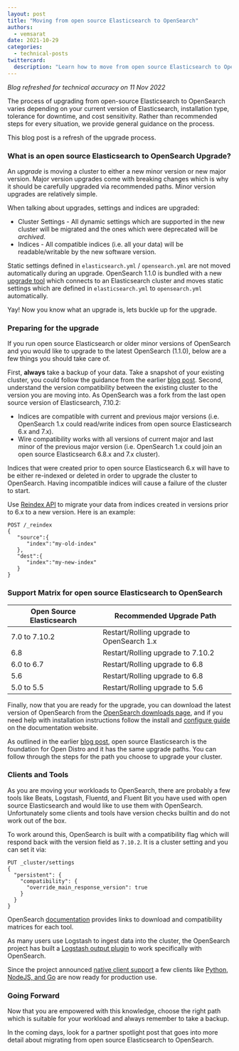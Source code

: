 ```yaml
---
layout: post
title: "Moving from open source Elasticsearch to OpenSearch"
authors: 
  - vemsarat
date: 2021-10-29
categories:
  - technical-posts
twittercard:
  description: "Learn how to move from open source Elasticsearch to OpenSearch, and why you want to move now."
---
```

*Blog refreshed for technical accuracy on 11 Nov 2022*

The process of upgrading from open-source Elasticsearch to OpenSearch varies depending on your current version of Elasticsearch, installation type, tolerance for downtime, and cost sensitivity. Rather than recommended steps for every situation, we provide general guidance on the process.

This blog post is a refresh of the upgrade process. 
### What is an open source Elasticsearch to OpenSearch Upgrade? 

An *upgrade* is moving a cluster to either a new minor version or new major version. Major version upgrades come with breaking changes which is why it should be carefully upgraded via recommended paths. Minor version upgrades are relatively simple.

When talking about upgrades, settings and indices are upgraded:

* Cluster Settings - All dynamic settings which are supported in the new cluster will be migrated and the ones which were deprecated will be *archived*.
* Indices - All compatible indices (i.e. all your data) will be readable/writable by the new software version.

Static settings defined in `elasticsearch.yml` / `opensearch.yml` are not moved automatically during an upgrade.
OpenSearch 1.1.0 is bundled with a new [upgrade tool](https://opensearch.org/docs/latest/upgrade-to/upgrade-to/#upgrade-tool) which connects to an Elasticsearch cluster and moves static settings which are defined in `elasticsearch.yml` to `opensearch.yml` automatically.

Yay! Now you know what an upgrade is, lets buckle up for the upgrade.

### Preparing for the upgrade

If you run open source Elasticsearch or older minor versions of OpenSearch and you would like to upgrade to the latest OpenSearch (1.1.0), below are a few things you should take care of.

First, **always** take a backup of your data. Take a snapshot of your existing cluster, you could follow the guidance from the earlier [blog post](https://opensearch.org/blog/technical-posts/2021/07/how-to-upgrade-from-opendistro-to-opensearch/).
Second, understand the version compatibility between the existing cluster to the version you are moving into. As OpenSearch was a fork from the last open source version of Elasticsearch, 7.10.2:

* Indices are compatible with current and previous major versions (i.e. OpenSearch 1.x could read/write indices from open source Elasticsearch 6.x and 7.x). 
* Wire compatibility works with all versions of current major and last minor of the previous major version (i.e. OpenSearch 1.x could join an open source Elasticsearch 6.8.x and 7.x cluster).

Indices that were created prior to open source Elasticsearch 6.x will have to be either re-indexed or deleted in order to upgrade the cluster to OpenSearch. Having incompatible indices will cause a failure of the cluster to start.

Use [Reindex API](https://opensearch.org/docs/latest/opensearch/rest-api/document-apis/reindex/) to migrate your data from indices created in versions prior to 6.x to a new version. Here is an example:

```
POST /_reindex
{
   "source":{
      "index":"my-old-index"
   },
   "dest":{
      "index":"my-new-index"
   }
}
```

### Support Matrix for open source Elasticsearch to OpenSearch

|Open Source Elasticsearch|Recommended Upgrade Path	|
|---	|---	|
|7.0 to 7.10.2	|Restart/Rolling upgrade to OpenSearch 1.x	|
|6.8	|Restart/Rolling upgrade to 7.10.2	|
|6.0 to 6.7	|Restart/Rolling upgrade to 6.8	|
|5.6	|Restart/Rolling upgrade to 6.8	|
|5.0 to 5.5	|Restart/Rolling upgrade to 5.6	|

Finally, now that you are ready for the upgrade, you can download the latest version of OpenSearch from the [OpenSearch downloads page](https://opensearch.org/downloads.html), and if you need help with installation instructions follow the install and [configure guide](https://opensearch.org/docs/opensearch/install/index/) on the documentation website.

As outlined in the earlier [blog post](https://opensearch.org/blog/technical-posts/2021/07/how-to-upgrade-from-opendistro-to-opensearch/), open source Elasticsearch is the foundation for Open Distro and it has the same upgrade paths. You can follow through the steps for the path you choose to upgrade your cluster.

### Clients and Tools

As you are moving your workloads to OpenSearch, there are probably a few tools like Beats, Logstash, Fluentd, and Fluent Bit you have used with open source Elasticsearch and would like to use them with OpenSearch. Unfortunately some clients and tools have version checks builtin and do not work out of the box.

To work around this, OpenSearch is built with a compatibility flag which will respond back with the version field as `7.10.2`. It is a cluster setting and you can set it via:

```
PUT _cluster/settings
{
  "persistent": {
    "compatibility": {
      "override_main_response_version": true
    }
  }
}
```

OpenSearch [documentation](https://opensearch.org/docs/latest/clients/agents-and-ingestion-tools/index/) provides links to download and compatibility matrices for each tool.

As many users use Logstash to ingest data into the cluster, the OpenSearch project has built a [Logstash output plugin](https://opensearch.org/downloads.html) to work specifically with OpenSearch.

Since the project announced [native client support](https://opensearch.org/blog/community/2021/08/community-clients/) a few clients like [Python, NodeJS, and Go](https://opensearch.org/blog/community/2021/09/opensearch-py-js-go/) are now ready for production use.

### Going Forward

Now that you are empowered with this knowledge, choose the right path which is suitable for your workload and always remember to take a backup.

In the coming days, look for a partner spotlight post that goes into more detail about migrating from open source Elasticsearch to OpenSearch.

